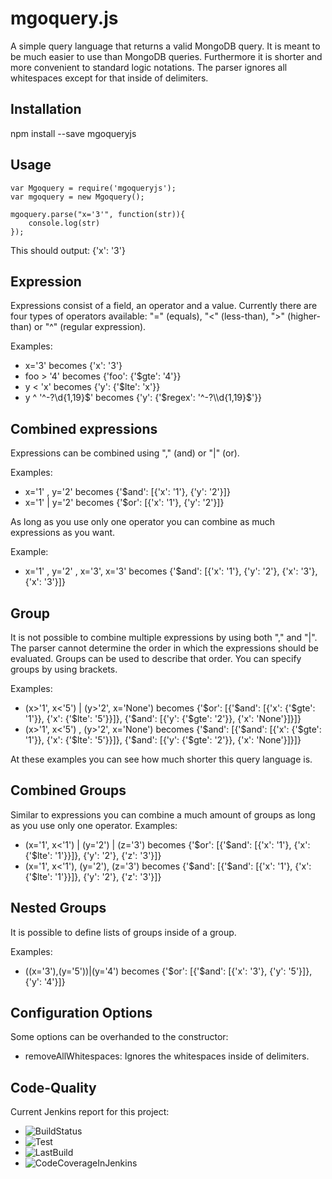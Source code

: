 # mgoquery.js
A simple query language that returns a valid MongoDB query.
It is meant to be much easier to use than MongoDB queries.
Furthermore it is shorter and more convenient to standard logic notations.
The parser ignores all whitespaces except for that inside of delimiters.

Installation
--------------
npm install --save mgoqueryjs

Usage
--------------
```
var Mgoquery = require('mgoqueryjs');
var mgoquery = new Mgoquery();

mgoquery.parse("x='3'", function(str)){
    console.log(str)
});
```

This should output: {'x': '3'}

Expression
--------------
Expressions consist of a field, an operator and a value. Currently there are four types of operators available:
"=" (equals), "<" (less-than), ">" (higher-than) or "^" (regular expression).

Examples:
- x='3' becomes {'x': '3'}
- foo > '4' becomes {'foo': {'$gte': '4'}}
- y < 'x' becomes {'y': {'$lte': 'x'}}
- y ^ '^-?\\d{1,19}$' becomes {'y': {'$regex': '^-?\\d{1,19}$'}}

Combined expressions
--------------
Expressions can be combined using "," (and) or "|" (or).

Examples:
- x='1' , y='2' becomes {'$and': [{'x': '1'}, {'y': '2'}]}
- x='1' | y='2' becomes {'$or': [{'x': '1'}, {'y': '2'}]}

As long as you use only one operator you can combine as much expressions as you want.

Example:
- x='1' , y='2' , x='3', x='3' becomes {'$and': [{'x': '1'}, {'y': '2'}, {'x': '3'}, {'x': '3'}]}

Group
-------------
It is not possible to combine multiple expressions by using both "," and "|". The parser
cannot determine the order in which the expressions should be evaluated.
Groups can be used to describe that order. You can specify groups by using brackets.

Examples:
- (x>'1', x<'5') | (y>'2', x='None') becomes {'$or': [{'$and': [{'x': {'$gte': '1'}}, {'x': {'$lte': '5'}}]}, {'$and': [{'y': {'$gte': '2'}}, {'x': 'None'}]}]}
- (x>'1', x<'5') , (y>'2', x='None') becomes {'$and': [{'$and': [{'x': {'$gte': '1'}}, {'x': {'$lte': '5'}}]}, {'$and': [{'y': {'$gte': '2'}}, {'x': 'None'}]}]}

At these examples you can see how much shorter this query language is.

Combined Groups
-------------

Similar to expressions you can combine a much amount of groups as long as you use only one operator.
Examples:
- (x='1', x<'1') | (y='2') | (z='3') becomes {'$or': [{'$and': [{'x': '1'}, {'x': {'$lte': '1'}}]}, {'y': '2'}, {'z': '3'}]}
- (x='1', x<'1'), (y='2'), (z='3') becomes {'$and': [{'$and': [{'x': '1'}, {'x': {'$lte': '1'}}]}, {'y': '2'}, {'z': '3'}]}

Nested Groups
-------------

It is possible to define lists of groups inside of a group.

Examples:
- ((x='3'),(y='5'))|(y='4') becomes {'$or': [{'$and': [{'x': '3'}, {'y': '5'}]}, {'y': '4'}]}

Configuration Options
-------------
Some options can be overhanded to the constructor:

- removeAllWhitespaces: Ignores the whitespaces inside of delimiters.

Code-Quality
----------

Current Jenkins report for this project:
- ![BuildStatus](http://jenkins.tomm-apps.de/buildStatus/icon?job=tommapps_mgoqueryjs)
- ![Test](http://jenkins.tomm-apps.de:3434/badge/tommapps_mgoqueryjs/test)
- ![LastBuild](http://jenkins.tomm-apps.de:3434/badge/tommapps_mgoqueryjs/lastbuild)
- ![CodeCoverageInJenkins](http://jenkins.tomm-apps.de:3434/badge/tommapps_mgoqueryjs/coverage)

